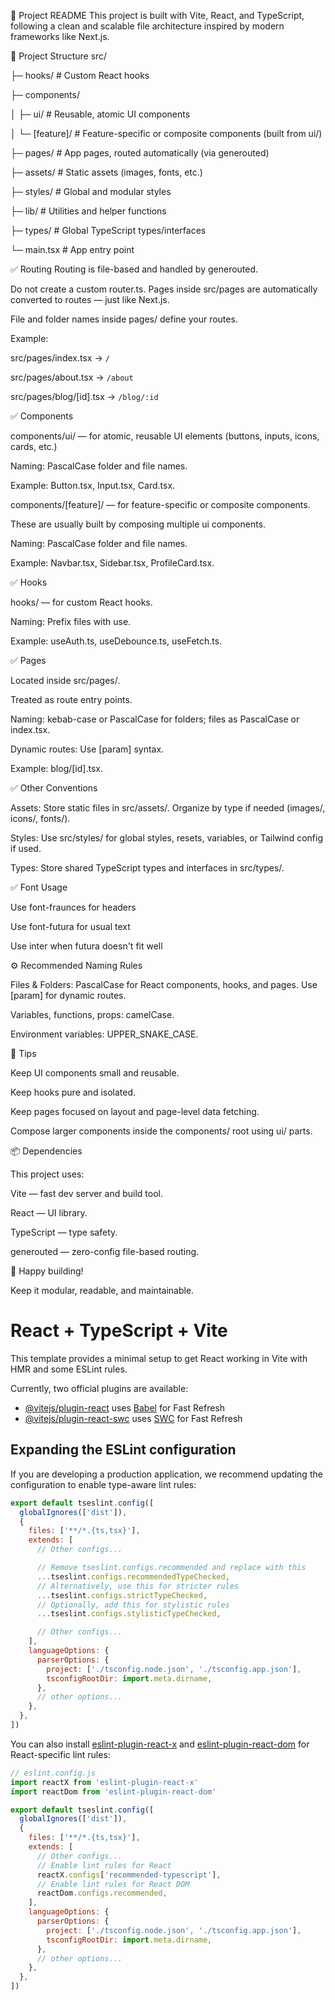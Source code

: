 📘 Project README
This project is built with Vite, React, and TypeScript, following a clean and scalable file architecture inspired by modern frameworks like Next.js.

📂 Project Structure
src/
 
 ├─ hooks/               # Custom React hooks
 
 ├─ components/
 
 │   ├─ ui/              # Reusable, atomic UI components
 
 │   └─ [feature]/       # Feature-specific or composite components (built from ui/)
 
 ├─ pages/               # App pages, routed automatically (via generouted)
 
 ├─ assets/              # Static assets (images, fonts, etc.)
 
 ├─ styles/              # Global and modular styles
 
 ├─ lib/                 # Utilities and helper functions
 
 ├─ types/               # Global TypeScript types/interfaces

 └─ main.tsx             # App entry point

✅ Routing
Routing is file-based and handled by generouted.

Do not create a custom router.ts. Pages inside src/pages are automatically converted to routes — just like Next.js.

File and folder names inside pages/ define your routes.


Example:

src/pages/index.tsx       → `/`

src/pages/about.tsx       → `/about`

src/pages/blog/[id].tsx   → `/blog/:id`


✅ Components

components/ui/ — for atomic, reusable UI elements (buttons, inputs, icons, cards, etc.)

Naming: PascalCase folder and file names.

Example: Button.tsx, Input.tsx, Card.tsx.


components/[feature]/ — for feature-specific or composite components.

These are usually built by composing multiple ui components.

Naming: PascalCase folder and file names.

Example: Navbar.tsx, Sidebar.tsx, ProfileCard.tsx.


✅ Hooks

hooks/ — for custom React hooks.

Naming: Prefix files with use.

Example: useAuth.ts, useDebounce.ts, useFetch.ts.


✅ Pages

Located inside src/pages/.

Treated as route entry points.

Naming: kebab-case or PascalCase for folders; files as PascalCase or index.tsx.

Dynamic routes: Use [param] syntax.

Example: blog/[id].tsx.


✅ Other Conventions

Assets: Store static files in src/assets/. Organize by type if needed (images/, icons/, fonts/).

Styles: Use src/styles/ for global styles, resets, variables, or Tailwind config if used.

Types: Store shared TypeScript types and interfaces in src/types/.


✅ Font Usage

Use font-fraunces for headers

Use font-futura for usual text

Use inter when futura doesn't fit well


⚙️ Recommended Naming Rules

Files & Folders: PascalCase for React components, hooks, and pages. Use [param] for dynamic routes.

Variables, functions, props: camelCase.

Environment variables: UPPER_SNAKE_CASE.


🧩 Tips

Keep UI components small and reusable.

Keep hooks pure and isolated.

Keep pages focused on layout and page-level data fetching.

Compose larger components inside the components/ root using ui/ parts.


📦 Dependencies

This project uses:

Vite — fast dev server and build tool.

React — UI library.

TypeScript — type safety.

generouted — zero-config file-based routing.

🚀 Happy building!

 Keep it modular, readable, and maintainable.



# React + TypeScript + Vite

This template provides a minimal setup to get React working in Vite with HMR and some ESLint rules.

Currently, two official plugins are available:

- [@vitejs/plugin-react](https://github.com/vitejs/vite-plugin-react/blob/main/packages/plugin-react) uses [Babel](https://babeljs.io/) for Fast Refresh
- [@vitejs/plugin-react-swc](https://github.com/vitejs/vite-plugin-react/blob/main/packages/plugin-react-swc) uses [SWC](https://swc.rs/) for Fast Refresh

## Expanding the ESLint configuration

If you are developing a production application, we recommend updating the configuration to enable type-aware lint rules:

```js
export default tseslint.config([
  globalIgnores(['dist']),
  {
    files: ['**/*.{ts,tsx}'],
    extends: [
      // Other configs...

      // Remove tseslint.configs.recommended and replace with this
      ...tseslint.configs.recommendedTypeChecked,
      // Alternatively, use this for stricter rules
      ...tseslint.configs.strictTypeChecked,
      // Optionally, add this for stylistic rules
      ...tseslint.configs.stylisticTypeChecked,

      // Other configs...
    ],
    languageOptions: {
      parserOptions: {
        project: ['./tsconfig.node.json', './tsconfig.app.json'],
        tsconfigRootDir: import.meta.dirname,
      },
      // other options...
    },
  },
])
```

You can also install [eslint-plugin-react-x](https://github.com/Rel1cx/eslint-react/tree/main/packages/plugins/eslint-plugin-react-x) and [eslint-plugin-react-dom](https://github.com/Rel1cx/eslint-react/tree/main/packages/plugins/eslint-plugin-react-dom) for React-specific lint rules:

```js
// eslint.config.js
import reactX from 'eslint-plugin-react-x'
import reactDom from 'eslint-plugin-react-dom'

export default tseslint.config([
  globalIgnores(['dist']),
  {
    files: ['**/*.{ts,tsx}'],
    extends: [
      // Other configs...
      // Enable lint rules for React
      reactX.configs['recommended-typescript'],
      // Enable lint rules for React DOM
      reactDom.configs.recommended,
    ],
    languageOptions: {
      parserOptions: {
        project: ['./tsconfig.node.json', './tsconfig.app.json'],
        tsconfigRootDir: import.meta.dirname,
      },
      // other options...
    },
  },
])
```
